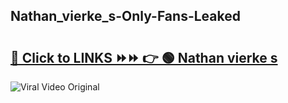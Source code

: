 
 ## Nathan_vierke_s-Only-Fans-Leaked

# <h2><a href="https://clipsfans.com/Nathan_vierke_s&ref=git">🔗 Click to LINKS ⏩⏩ 👉 🟢 Nathan vierke s </a></h2>

<a href="https://clipsfans.com/Nathan_vierke_s&ref=git" rel="nofollow" data-target="animated-image.originalLink"><img src="https://i.ibb.co.com/xMMVF88/686577567.gif" alt="Viral Video Original" style="max-width: 100%; display: inline-block;" data-target="animated-image.originalImage"></a>
